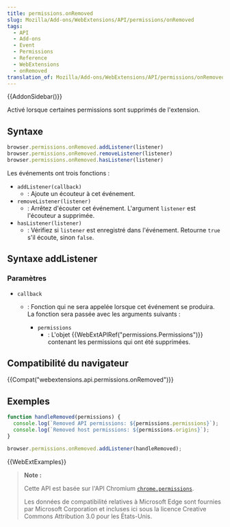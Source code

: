 ```yaml
---
title: permissions.onRemoved
slug: Mozilla/Add-ons/WebExtensions/API/permissions/onRemoved
tags:
  - API
  - Add-ons
  - Event
  - Permissions
  - Reference
  - WebExtensions
  - onRemoved
translation_of: Mozilla/Add-ons/WebExtensions/API/permissions/onRemoved
---
```

{{AddonSidebar()}}

Activé lorsque certaines permissions sont supprimés de l'extension.

## Syntaxe

```js
browser.permissions.onRemoved.addListener(listener)
browser.permissions.onRemoved.removeListener(listener)
browser.permissions.onRemoved.hasListener(listener)
```

Les événements ont trois fonctions :

- `addListener(callback)`
  - : Ajoute un écouteur à cet événement.
- `removeListener(listener)`
  - : Arrêtez d'écouter cet événement. L'argument `listener` est l'écouteur a supprimée.
- `hasListener(listener)`
  - : Vérifiez si `listener` est enregistré dans l'événement. Retourne `true` s'il écoute, sinon  `false`.

## Syntaxe addListener

### Paramètres

- `callback`

  - : Fonction qui ne sera appelée lorsque cet événement se produira. La fonction sera passée avec les arguments suivants :

    - `permissions`
      - : L'objet {{WebExtAPIRef("permissions.Permissions")}} contenant les permissions qui ont été supprimées.

## Compatibilité du navigateur

{{Compat("webextensions.api.permissions.onRemoved")}}

## Exemples

```js
function handleRemoved(permissions) {
  console.log(`Removed API permissions: ${permissions.permissions}`);
  console.log(`Removed host permissions: ${permissions.origins}`);
}

browser.permissions.onRemoved.addListener(handleRemoved);
```

{{WebExtExamples}}

> **Note :**
>
> Cette API est basée sur l'API Chromium [`chrome.permissions`](https://developer.chrome.com/extensions/permissions).
>
> Les données de compatibilité relatives à Microsoft Edge sont fournies par Microsoft Corporation et incluses ici sous la licence Creative Commons Attribution 3.0 pour les États-Unis.
